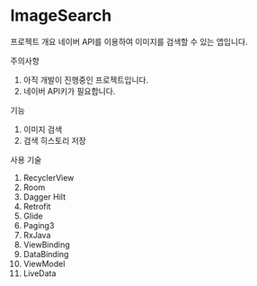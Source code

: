 # ImageSearch

프로젝트 개요
네이버 API를 이용하여 이미지를 검색할 수 있는 앱입니다.

주의사항
1. 아직 개발이 진행중인 프로젝트입니다.
2. 네이버 API키가 필요합니다.

기능
1. 이미지 검색
2. 검색 히스토리 저장


사용 기술
1. RecyclerView
2. Room
3. Dagger Hilt
4. Retrofit
5. Glide
6. Paging3
7. RxJava
8. ViewBinding
9. DataBinding
10. ViewModel
11. LiveData
